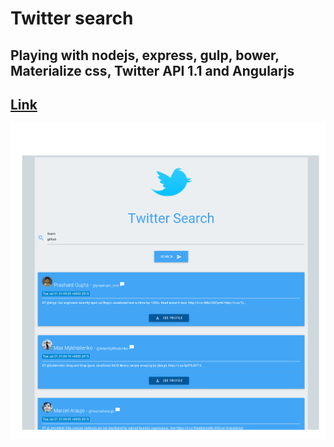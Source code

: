# Twitter search

## Playing with nodejs, express, gulp, bower, Materialize css, Twitter API 1.1 and Angularjs

## [Link](https://tweets-search.herokuapp.com/)

![Screenshot](screenshot.png "Screenshot")